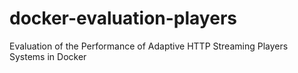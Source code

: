 # docker-evaluation-players
Evaluation of the Performance of Adaptive HTTP Streaming Players Systems in Docker
